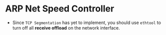 # ARP Net Speed Controller

- Since `TCP Segmentation` has yet to implement,
  you should use `ethtool` to turn off all **receive offload** on
  the network interface.